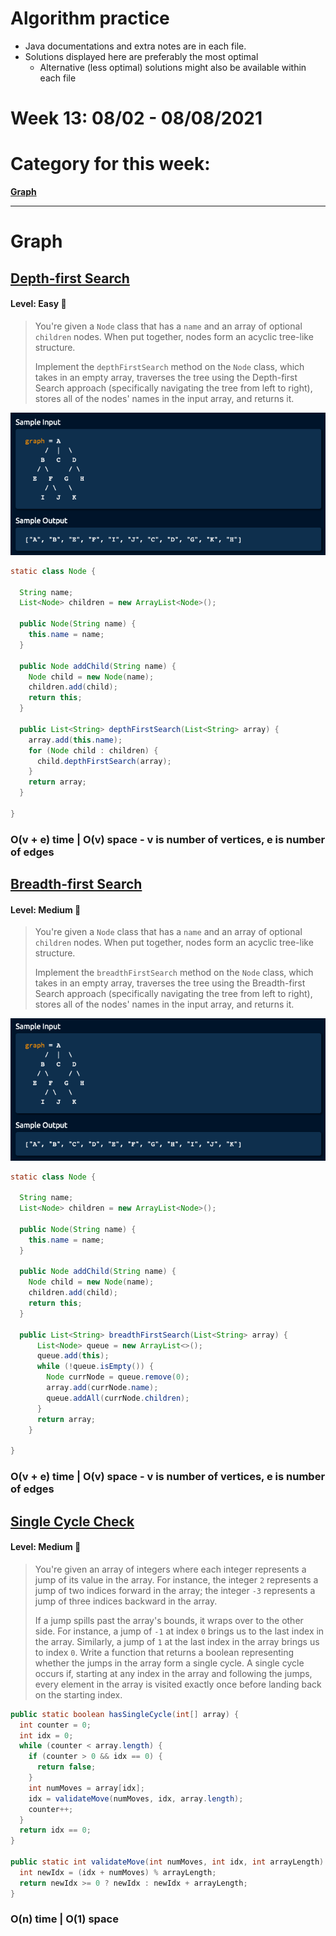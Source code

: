 # Algorithm practice

* Java documentations and extra notes are in each file.
* Solutions displayed here are preferably the most optimal
    * Alternative (less optimal) solutions might also be available within each 
    file

# Week 13: 08/02 - 08/08/2021

# Category for this week:
**[Graph](#graph)**<br>

---

# Graph

## [Depth-first Search](../Graph/src/main/java/DepthFirstSearch.java)

#### Level: Easy 📗

> You're given a `Node` class that has a `name` and an array of optional `children` nodes. When put together, nodes form an acyclic tree-like structure.
>
> Implement the `depthFirstSearch` method on the `Node` class, which takes in an empty array, traverses the tree using the Depth-first Search approach (specifically navigating the tree from left to right), stores all of the nodes' names in the input array, and returns it.

![DFS Sample](../Graph/src/main/java/DFS_sample.png)

```java
static class Node {

  String name;
  List<Node> children = new ArrayList<Node>();

  public Node(String name) {
    this.name = name;
  }

  public Node addChild(String name) {
    Node child = new Node(name);
    children.add(child);
    return this;
  }

  public List<String> depthFirstSearch(List<String> array) {
    array.add(this.name);
    for (Node child : children) {
      child.depthFirstSearch(array);
    }
    return array;
  }

}
```

### O(v + e) time | O(v) space - v is number of vertices, e is number of edges

## [Breadth-first Search](../Graph/src/main/java/BreadthFirstSearch.java)

#### Level: Medium 📘

> You're given a `Node` class that has a `name` and an array of optional `children` nodes. When put together, nodes form an acyclic tree-like structure.
>
> Implement the `breadthFirstSearch` method on the `Node` class, which takes in an empty array, traverses the tree using the Breadth-first Search approach (specifically navigating the tree from left to right), stores all of the nodes' names in the input array, and returns it.

![BFS Sample](../Graph/src/main/java/BFS_sample.png)

```java
static class Node {

  String name;
  List<Node> children = new ArrayList<Node>();

  public Node(String name) {
    this.name = name;
  }

  public Node addChild(String name) {
    Node child = new Node(name);
    children.add(child);
    return this;
  }

  public List<String> breadthFirstSearch(List<String> array) {
      List<Node> queue = new ArrayList<>();
      queue.add(this);
      while (!queue.isEmpty()) {
        Node currNode = queue.remove(0);
        array.add(currNode.name);
        queue.addAll(currNode.children);
      }
      return array;
    }

}
```

### O(v + e) time | O(v) space - v is number of vertices, e is number of edges

## [Single Cycle Check](../Graph/src/main/java/SingleCycleCheck.java)

#### Level: Medium 📘

> You're given an array of integers where each integer represents a jump of its value in the array. For instance, the integer `2` represents a jump of two indices forward in the array; the integer `-3` represents a jump of three indices backward in the array.
>
> If a jump spills past the array's bounds, it wraps over to the other side. For instance, a jump of `-1` at index `0` brings us to the last index in the array. Similarly, a jump of `1` at the last index in the array brings us to index `0`.
> Write a function that returns a boolean representing whether the jumps in the array form a single cycle. A single cycle occurs if, starting at any index in the array and following the jumps, every element in the array is visited exactly once before landing back on the starting index.

```java
public static boolean hasSingleCycle(int[] array) {
  int counter = 0;
  int idx = 0;
  while (counter < array.length) {
    if (counter > 0 && idx == 0) {
      return false;
    }
    int numMoves = array[idx];
    idx = validateMove(numMoves, idx, array.length);
    counter++;
  }
  return idx == 0;
}

public static int validateMove(int numMoves, int idx, int arrayLength) {
  int newIdx = (idx + numMoves) % arrayLength;
  return newIdx >= 0 ? newIdx : newIdx + arrayLength;
}
```

### O(n) time | O(1) space
